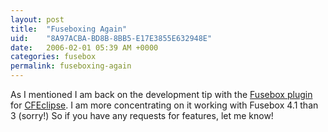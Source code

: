 ```yaml
---
layout: post
title:  "Fuseboxing Again"
uid:	"8A97ACBA-BD8B-8BB5-E17E3855E632948E"
date:   2006-02-01 05:39 AM +0000
categories: fusebox
permalink: fuseboxing-again
---
```

<p>As I mentioned I am back on the development tip with the <a href="http://cfopen.org/projects/fusebox3cfe/">Fusebox plugin</a> for <a href="http://www.cfeclipse.org">CFEclipse</a>. I am more concentrating on it working with Fusebox 4.1 than 3 (sorry!) 
So if you have any requests for features, let me know!</p>